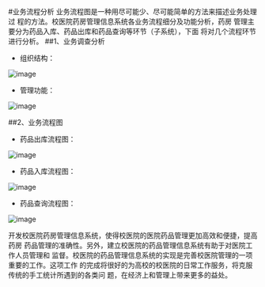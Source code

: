 #业务流程分析
  业务流程图是一种用尽可能少、尽可能简单的方法来描述业务处理过
程的方法。校医院药房管理信息系统各业务流程细分及功能分析，药房
管理主要分为药品入库、药品出库和药品查询等环节（子系统），下面
将对几个流程环节进行分析。
##1、业务调查分析
* 组织结构：


![image](http://ww4.sinaimg.cn/bmiddle/d39fda55gw1exdth4jvlbj20ca09p3yw.jpg) 

* 管理功能：

![image](http://ww1.sinaimg.cn/bmiddle/d39fda55gw1exdth57fa0j20eh082dg8.jpg) 

##2、业务流程图
* 药品出库流程图：

![image](http://ww2.sinaimg.cn/bmiddle/d39fda55gw1exdth5y9s4j20j40b8myn.jpg) 

* 药品入库流程图：

![image](http://ww4.sinaimg.cn/bmiddle/d39fda55gw1exdth6jhuaj20jl0ajdh6.jpg) 

* 药品查询流程图：

![image](http://ww4.sinaimg.cn/bmiddle/d39fda55gw1exdth72kawj20l309bgmh.jpg) 

  开发校医院药房管理信息系统，使得校医院的医院药品管理更加高效和便捷，提高药房
药品管理的准确性。另外，建立校医院的药品管理信息系统有助于对医院工作人员管理和
监督。校医院的药品管理信息系统的实现是完善校医院管理的一项重要的工作。这项工作
的完成将很好的为高校的校医院的日常工作服务，将克服传统的手工统计所遇到的各类问
题，在经济上和管理上带来更多的益处。


